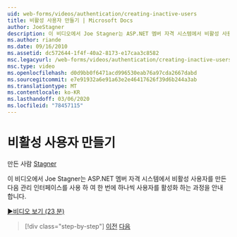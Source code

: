 ```yaml
---
uid: web-forms/videos/authentication/creating-inactive-users
title: 비활성 사용자 만들기 | Microsoft Docs
author: JoeStagner
description: 이 비디오에서 Joe Stagner는 ASP.NET 멤버 자격 시스템에서 비활성 사용자를 만든 다음 관리 인터페이스를 사용 하 여 사용자를 활성화 하는 과정을 안내 합니다.
ms.author: riande
ms.date: 09/16/2010
ms.assetid: dc572644-1f4f-40a2-8173-e17caa3c8582
msc.legacyurl: /web-forms/videos/authentication/creating-inactive-users
msc.type: video
ms.openlocfilehash: d0d9bb0f6471acd996530eab76a97cda2667dabd
ms.sourcegitcommit: e7e91932a6e91a63e2e46417626f39d6b244a3ab
ms.translationtype: MT
ms.contentlocale: ko-KR
ms.lasthandoff: 03/06/2020
ms.locfileid: "78457115"
---
```

# <a name="creating-inactive-users"></a>비활성 사용자 만들기

만든 사람 [Stagner](https://github.com/JoeStagner)

이 비디오에서 Joe Stagner는 ASP.NET 멤버 자격 시스템에서 비활성 사용자를 만든 다음 관리 인터페이스를 사용 하 여 한 번에 하나씩 사용자를 활성화 하는 과정을 안내 합니다.

[&#9654;비디오 보기 (23 분)](https://channel9.msdn.com/Blogs/ASP-NET-Site-Videos/creating-inactive-users)

> [!div class="step-by-step"]
> [이전](simple-web-service-authentication.md)
> [다음](sql-injection-defense.md)

